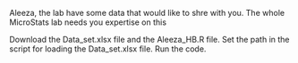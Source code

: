 Aleeza, the lab have some data that would like to shre with you.
The whole MicroStats lab needs you expertise on this

Download the Data_set.xlsx file and the Aleeza_HB.R file. Set the path in the script for loading the Data_set.xlsx file.
Run the code.
